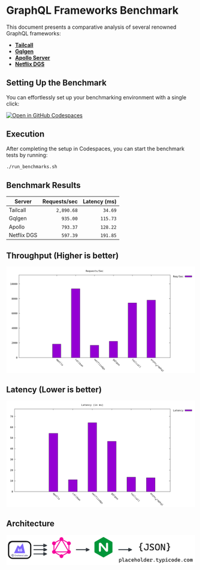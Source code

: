 # GraphQL Frameworks Benchmark

This document presents a comparative analysis of several renowned GraphQL frameworks:

- [**Tailcall**](https://tailcall.run/)
- [**Gqlgen**](https://gqlgen.com/)
- [**Apollo Server**](https://new.apollographql.com/)
- [**Netflix DGS**](https://netflix.github.io/dgs/)

## Setting Up the Benchmark

You can effortlessly set up your benchmarking environment with a single click:

[![Open in GitHub Codespaces](https://github.com/codespaces/badge.svg)](https://codespaces.new/tailcallhq/graphql-benchmarks)

## Execution

After completing the setup in Codespaces, you can start the benchmark tests by running:

```bash
./run_benchmarks.sh
```

## Benchmark Results
<!-- PERFORMANCE_RESULTS_START -->
| Server       | Requests/sec | Latency (ms) |
|--------------|--------------:|--------------:|
| Tailcall     | `2,890.68`   | `34.69`      |
| Gqlgen       | `935.00`     | `115.73`     |
| Apollo       | `793.37`     | `128.22`     |
| Netflix DGS  | `597.39`     | `191.85`     |

<!-- PERFORMANCE_RESULTS_END -->

## Throughput (Higher is better)

![Throughput Histogram](assets/req_sec_histogram.png)

## Latency (Lower is better)

![Latency Histogram](assets/latency_histogram.png)

## Architecture
![Architecture Diagram](assets/architecture.png)